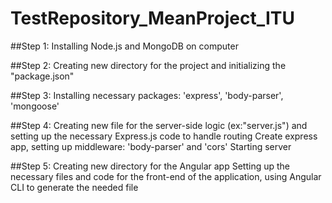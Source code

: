 # TestRepository_MeanProject_ITU
 
##Step 1: 
Installing Node.js and MongoDB on computer

##Step 2: 
Creating new directory for the project and initializing the "package.json"

##Step 3:
Installing necessary packages: 'express', 'body-parser', 'mongoose'

##Step 4:
Creating new file for the server-side logic (ex:"server.js") and setting up the necessary Express.js code to handle routing
Create express app, setting up middleware: 'body-parser' and 'cors'
Starting server

##Step 5:
Creating new directory for the Angular app
Setting up the necessary files and code for the front-end of the application, using Angular CLI to generate the needed file